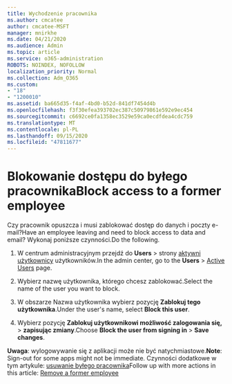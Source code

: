 ```yaml
---
title: Wychodzenie pracownika
ms.author: cmcatee
author: cmcatee-MSFT
manager: mnirkhe
ms.date: 04/21/2020
ms.audience: Admin
ms.topic: article
ms.service: o365-administration
ROBOTS: NOINDEX, NOFOLLOW
localization_priority: Normal
ms.collection: Adm_O365
ms.custom:
- "18"
- "1200010"
ms.assetid: ba665d35-f4af-4bd0-b52d-841df7454d4b
ms.openlocfilehash: f3f30efea393702ec387c50979861e592e9ec454
ms.sourcegitcommit: c6692ce0fa1358ec3529e59ca0ecdfdea4cdc759
ms.translationtype: MT
ms.contentlocale: pl-PL
ms.lasthandoff: 09/15/2020
ms.locfileid: "47811677"
---
```

# <a name="block-access-to-a-former-employee"></a><span data-ttu-id="99aef-102">Blokowanie dostępu do byłego pracownika</span><span class="sxs-lookup"><span data-stu-id="99aef-102">Block access to a former employee</span></span>

<span data-ttu-id="99aef-103">Czy pracownik opuszcza i musi zablokować dostęp do danych i poczty e-mail?</span><span class="sxs-lookup"><span data-stu-id="99aef-103">Have an employee leaving and need to block access to data and email?</span></span> <span data-ttu-id="99aef-104">Wykonaj poniższe czynności.</span><span class="sxs-lookup"><span data-stu-id="99aef-104">Do the following.</span></span>
  
1. <span data-ttu-id="99aef-105">W centrum administracyjnym przejdź do **Users** \> strony [aktywni użytkownicy](https://go.microsoft.com/fwlink/p/?linkid=834822) użytkowników.</span><span class="sxs-lookup"><span data-stu-id="99aef-105">In the admin center, go to the **Users** \> [Active Users](https://go.microsoft.com/fwlink/p/?linkid=834822) page.</span></span>

2. <span data-ttu-id="99aef-106">Wybierz nazwę użytkownika, którego chcesz zablokować.</span><span class="sxs-lookup"><span data-stu-id="99aef-106">Select the name of the user you want to block.</span></span>

3. <span data-ttu-id="99aef-107">W obszarze Nazwa użytkownika wybierz pozycję **Zablokuj tego użytkownika**.</span><span class="sxs-lookup"><span data-stu-id="99aef-107">Under the user's name, select **Block this user**.</span></span>

4. <span data-ttu-id="99aef-108">Wybierz pozycję **Zablokuj użytkownikowi możliwość zalogowania się,** \> **zapisując zmiany**.</span><span class="sxs-lookup"><span data-stu-id="99aef-108">Choose **Block the user from signing in** \> **Save changes**.</span></span>

<span data-ttu-id="99aef-109">**Uwaga**: wylogowywanie się z aplikacji może nie być natychmiastowe.</span><span class="sxs-lookup"><span data-stu-id="99aef-109">**Note**: Sign-out for some apps might not be immediate.</span></span> <span data-ttu-id="99aef-110">Czynności dodatkowe w tym artykule: [usuwanie byłego pracownika](https://docs.microsoft.com/microsoft-365/admin/add-users/remove-former-employee)</span><span class="sxs-lookup"><span data-stu-id="99aef-110">Follow up with more actions in this article: [Remove a former employee](https://docs.microsoft.com/microsoft-365/admin/add-users/remove-former-employee)</span></span>